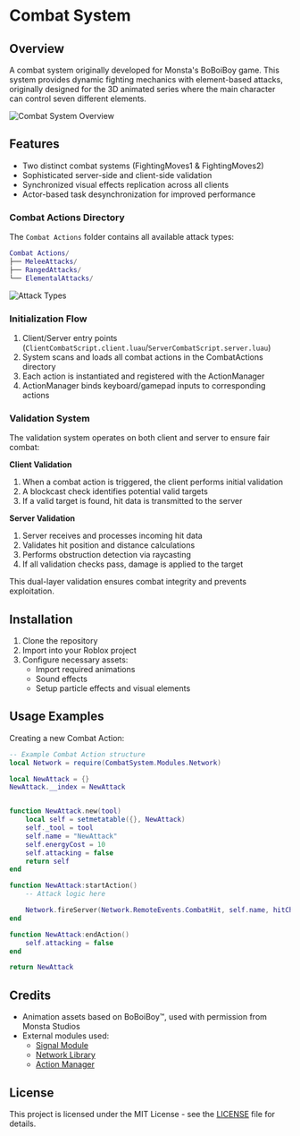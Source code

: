 # Combat System

## Overview
A combat system originally developed for Monsta's BoBoiBoy game. This system provides dynamic fighting mechanics with element-based attacks, originally designed for the 3D animated series where the main character can control seven different elements.

![Combat System Overview](assets/images/overview.gif)
<!-- Add a GIF showcasing the general combat system -->

## Features
- Two distinct combat systems (FightingMoves1 & FightingMoves2)
- Sophisticated server-side and client-side validation
- Synchronized visual effects replication across all clients
- Actor-based task desynchronization for improved performance

### Combat Actions Directory
The `Combat Actions` folder contains all available attack types:
```lua
Combat Actions/
├── MeleeAttacks/
├── RangedAttacks/
└── ElementalAttacks/
```
![Attack Types](assets/images/attacks.png)
<!-- Add screenshots showing different attack types -->

### Initialization Flow
1. Client/Server entry points (`ClientCombatScript.client.luau`/`ServerCombatScript.server.luau`)
2. System scans and loads all combat actions in the CombatActions directory
3. Each action is instantiated and registered with the ActionManager
4. ActionManager binds keyboard/gamepad inputs to corresponding actions

### Validation System
The validation system operates on both client and server to ensure fair combat:

**Client Validation**
1. When a combat action is triggered, the client performs initial validation
2. A blockcast check identifies potential valid targets
3. If a valid target is found, hit data is transmitted to the server

**Server Validation**
1. Server receives and processes incoming hit data
2. Validates hit position and distance calculations
3. Performs obstruction detection via raycasting
4. If all validation checks pass, damage is applied to the target

This dual-layer validation ensures combat integrity and prevents exploitation.

## Installation
1. Clone the repository
2. Import into your Roblox project
3. Configure necessary assets:
    - Import required animations
    - Sound effects
    - Setup particle effects and visual elements

## Usage Examples
Creating a new Combat Action:
```lua
-- Example Combat Action structure
local Network = require(CombatSystem.Modules.Network)

local NewAttack = {}
NewAttack.__index = NewAttack


function NewAttack.new(tool)
    local self = setmetatable({}, NewAttack)
    self._tool = tool
    self.name = "NewAttack"
    self.energyCost = 10
    self.attacking = false
    return self
end

function NewAttack:startAction()
    -- Attack logic here

    Network.fireServer(Network.RemoteEvents.CombatHit, self.name, hitCharacter, hitPosition)
end

function NewAttack:endAction()
    self.attacking = false
end

return NewAttack
```

## Credits
- Animation assets based on BoBoiBoy™, used with permission from Monsta Studios
- External modules used:
    - [Signal Module](https://create.roblox.com/store/asset/15239217296/Signal)
    - [Network Library](https://create.roblox.com/marketplace/asset/8341695391/)
    - [Action Manager](https://create.roblox.com/store/asset/13549359972/Action-Manager)

## License
This project is licensed under the MIT License - see the [LICENSE](LICENSE) file for details.